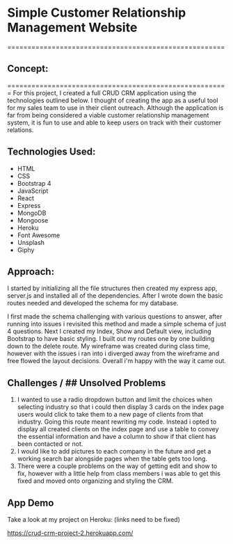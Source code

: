 
# Simple Customer Relationship Management Website

======================================================
## Concept: 
=======================================================
For this project, I created a full CRUD CRM application using the technologies outlined below. I thought of creating the app as a useful tool for my sales team to use in their client outreach. Although the application is far from being considered a viable customer relationship management system, it is fun to use and able to keep users on track with their customer relations. 

## Technologies Used:
- HTML
- CSS
- Bootstrap 4
- JavaScript
- React
- Express
- MongoDB
- Mongoose
- Heroku
- Font Awesome
- Unsplash
- Giphy

## Approach: 
I started by initializing all the file structures then created my express app, server.js and installed all of the dependencies. 
After I wrote down the basic routes needed and developed the schema for my database. 

I first made the schema challenging with various questions to answer, after running into issues i revisited this method and made a simple schema of just 4 questions. Next I created my Index, Show and Default view, including Bootstrap to have basic styling. 
I built out my routes one by one building down to the delete route. My wireframe was created during class time, however with the issues i ran into i diverged away from the wireframe and free flowed the layout decisions. Overall i'm happy with the way it came out. 

## Challenges / ## Unsolved Problems

1) I wanted to use a radio dropdown button and limit the choices when selecting industry so that i could then display 3 cards on the index page users would click to take them to a new page of clients from that industry. Going this route meant rewriting my code. Instead i opted to display all created clients on the index page and use a table to convey the essential information and have a column to show if that client has been contacted or not. 
2) I would like to add pictures to each company in the future and get a working search bar alongside pages when the table gets too long. 
3) There were a couple problems on the way of getting edit and show to fix, however with a little help from class members i was able to get this fixed and moved onto organizing and styling the CRM. 


## App Demo 
Take a look at my project on Heroku: (links need to be fixed)

https://crud-crm-project-2.herokuapp.com/


